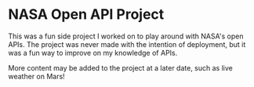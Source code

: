 # NASA Open API Project

This was a fun side project I worked on to play around with NASA's open APIs. The project was never made with the intention of deployment, but it was a fun way to improve on my knowledge of APIs.

More content may be added to the project at a later date, such as live weather on Mars!
